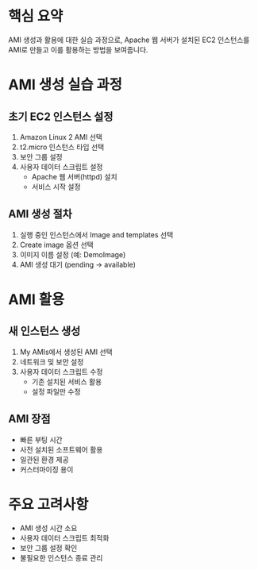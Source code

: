 # 핵심 요약

AMI 생성과 활용에 대한 실습 과정으로, Apache 웹 서버가 설치된 EC2 인스턴스를 AMI로 만들고 이를 활용하는 방법을 보여줍니다.

# AMI 생성 실습 과정

## 초기 EC2 인스턴스 설정

1. Amazon Linux 2 AMI 선택
2. t2.micro 인스턴스 타입 선택
3. 보안 그룹 설정
4. 사용자 데이터 스크립트 설정
   - Apache 웹 서버(httpd) 설치
   - 서비스 시작 설정

## AMI 생성 절차

1. 실행 중인 인스턴스에서 Image and templates 선택
2. Create image 옵션 선택
3. 이미지 이름 설정 (예: DemoImage)
4. AMI 생성 대기 (pending → available)

# AMI 활용

## 새 인스턴스 생성

1. My AMIs에서 생성된 AMI 선택
2. 네트워크 및 보안 설정
3. 사용자 데이터 스크립트 수정
   - 기존 설치된 서비스 활용
   - 설정 파일만 수정

## AMI 장점

- 빠른 부팅 시간
- 사전 설치된 소프트웨어 활용
- 일관된 환경 제공
- 커스터마이징 용이

# 주요 고려사항

- AMI 생성 시간 소요
- 사용자 데이터 스크립트 최적화
- 보안 그룹 설정 확인
- 불필요한 인스턴스 종료 관리
